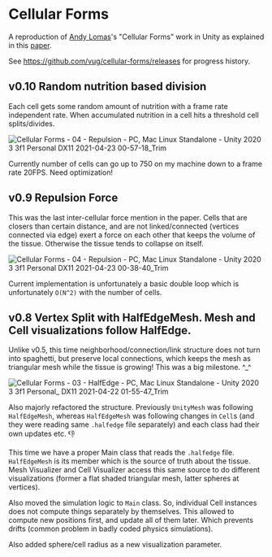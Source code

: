 # Cellular Forms

A reproduction of [Andy Lomas](https://andylomas.com/)'s "Cellular Forms" work in Unity as explained in this [paper](https://andylomas.com/extra/andylomas_paper_cellular_forms_aisb50.pdf).

See https://github.com/vug/cellular-forms/releases for progress history.

## v0.10 Random nutrition based division

Each cell gets some random amount of nutrition with a frame rate independent rate. When accumulated nutrition in a cell hits a threshold cell splits/divides.

![Cellular Forms - 04 - Repulsion - PC, Mac  Linux Standalone - Unity 2020 3 3f1 Personal _DX11_ 2021-04-23 00-57-18_Trim](https://user-images.githubusercontent.com/6636020/115820869-b37fff80-a3cf-11eb-9f27-566f0179dab8.gif)

Currently number of cells can go up to 750 on my machine down to a frame rate 20FPS. Need optimization!

## v0.9 Repulsion Force

This was the last inter-cellular force mention in the paper. Cells that are closers than certain distance, and are not linked/connected (vertices connected via edge) exert a force on each other that keeps the volume of the tissue. Otherwise the tissue tends to collapse on itself.

![Cellular Forms - 04 - Repulsion - PC, Mac  Linux Standalone - Unity 2020 3 3f1 Personal _DX11_ 2021-04-23 00-38-40_Trim](https://user-images.githubusercontent.com/6636020/115820140-3b650a00-a3ce-11eb-9ea4-8446a377a990.gif)

Current implementation is unfortunately a basic double loop which is unfortunately `O(N^2)` with the number of cells. 

## v0.8 Vertex Split with HalfEdgeMesh. Mesh and Cell visualizations follow HalfEdge.

Unlike v0.5, this time neighborhood/connection/link structure does not turn into spaghetti, but preserve local connections, which keeps the mesh as triangular mesh while the tissue is growing! This was a big milestone. ^_^

![Cellular Forms - 03 - HalfEdge - PC, Mac  Linux Standalone - Unity 2020 3 3f1 Personal_ _DX11_ 2021-04-22 01-55-47_Trim](https://user-images.githubusercontent.com/6636020/115663595-c088ea00-a30e-11eb-8146-755f7309048f.gif)

Also majorly refactored the structure. Previously `UnityMesh` was following `HalfEdgeMesh`, whereas `HalfEdgeMesh` was following changes in `Cell`s (and they were reading same `.halfedge` file separately) and each class had their own updates etc. 👎 

This time we have a proper Main class that reads the `.halfedge` file. `HalfEdgeMesh` is its member which is the source of truth about the tissue. Mesh Visualizer and Cell Visualizer access this same source to do different visualizations (former a flat shaded triangular mesh, latter spheres at vertices).

Also moved the simulation logic to `Main` class. So, individual Cell instances does not compute things separately by themselves. This allowed to compute new positions first, and update all of them later. Which prevents drifts (common problem in badly coded physics simulations).

Also added sphere/cell radius as a new visualization parameter.
